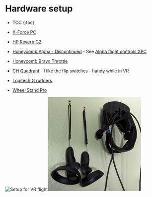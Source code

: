 # Hardware setup

* TOC
{:toc}

* [X-Force PC](https://xforcepc.com/)
* [HP Reverb G2](https://www.hp.com/us-en/vr/reverb-vr-headset-gaming.html)
* [Honeycomb Alpha - Discontinued](https://flyhoneycomb.com/products/alpha-flight-controls) - See [Alpha flight controls XPC](https://flyhoneycomb.com/collections/honeycomb-flight-sim-hardware/products/alpha-flight-controls-xpc)
* [Honeycomb Bravo Throttle](https://flyhoneycomb.com/collections/honeycomb-flight-sim-hardware/products/bravo-throttle-quadrant)
* [CH Quadrant](https://www.chproducts.com/Throttle-Quadrant-v13-d-718.html) - I like the flip switches - handy while in VR
* [Logitech G rudders](https://www.logitechg.com/en-us/products/flight/flight-simulator-rudder-pedals.945-000024.html)
* [Wheel Stand Pro](https://wheelstandpro.com/)

<img
  src="img/throttle.jpg"
  alt="Setup for VR flight"
  title="Flight sim setup"
  style="display: inline-block; margin: 0 auto; max-height:
  300px"><img
  src="img/vr.jpg"
  alt="VR flight configuration"
  title="VR headset"
  style="display: inline-block; margin: 0 auto; max-width: 300px">
